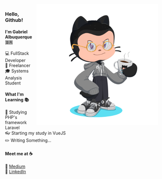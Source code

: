<img src="octocat.png" align="right" width="400" height="400">

### Hello, Github!

#### I'm Gabriel Albuquerque :brazil:

:computer: FullStack Developer <br>
:dart: Freelancer <br>
:mortar_board: Systems Analysis Student <br>

#### What I'm Learning :books:

:elephant: Studying PHP's framework Laravel <br>
:eyeglasses: Starting my study in VueJS <br>
:pencil2: Writing Something...

#### Meet me at :coffee:

:pencil: [Medium](https://medium.com/@g4br_) <br>
:briefcase: [LinkedIn](https://www.linkedin.com/in/gabriel-albuquerque-9a68b21a4/) <br>
